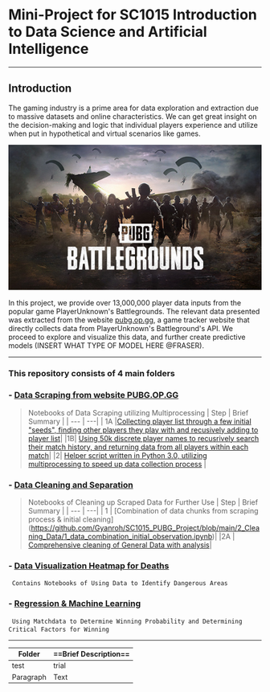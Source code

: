 # Mini-Project for SC1015 Introduction to Data Science and Artificial Intelligence
---
## Introduction
The gaming industry is a prime area for data exploration and extraction due to massive datasets and online characteristics. We can get great insight on the decision-making and logic that individual players experience and utilize when put in hypothetical and virtual scenarios like games.

![alt text](https://github.com/Gyanroh/SC1015_PUBG_Project/blob/main/image_folder/PUBG.jpg "Source: https://store.steampowered.com/app/578080/PUBG_BATTLEGROUNDS/")

In this project, we provide over 13,000,000 player data inputs from the popular game PlayerUnknown's Battlegrounds. The relevant data presented was extracted from the website [pubg.op.gg](http://pubg.op.gg), a game tracker website that directly collects data from PlayerUnknown's Battleground's API. We proceed to explore and visualize this data, and further create predictive models (INSERT WHAT TYPE OF MODEL HERE @FRASER).



---
### This repository consists of 4 main folders
###  - [Data Scraping from website PUBG.OP.GG](https://github.com/Gyanroh/SC1015_PUBG_Project/tree/main/1_Collect_Scrape_Data)
>Notebooks of Data Scraping utilizing Multiprocessing
>| Step | Brief Summary |
>| --- | ---|
>| 1A |[Collecting player list through a few initial "seeds", finding other players they play with and recusively adding to player list](https://github.com/Gyanroh/SC1015_PUBG_Project/blob/main/1_Collect_Scrape_Data/1a_data_player_scrape.ipynb)|
>|1B| [Using 50k discrete player names to recusrively search their match history, and returning data from all players within each match](https://github.com/Gyanroh/SC1015_PUBG_Project/blob/main/1_Collect_Scrape_Data/1b_data_match_detail_scrape.ipynb)|
>|2| [Helper script written in Python 3.0, utilizing multiprocessing to speed up data collection process](https://github.com/Gyanroh/SC1015_PUBG_Project/blob/main/1_Collect_Scrape_Data/2_helper.py) |
#### 
###  - [Data Cleaning and Separation](https://github.com/Gyanroh/SC1015_PUBG_Project/tree/main/2_Cleaning_Data)
>Notebooks of Cleaning up Scraped Data for Further Use
>| Step | Brief Summary |
>| --- | ---| 
>| 1 | [Combination of data chunks from scraping process & initial cleaning] (https://github.com/Gyanroh/SC1015_PUBG_Project/blob/main/2_Cleaning_Data/1_data_combination_initial_observation.ipynb)|
>|2A | [Comprehensive cleaning of General Data with analysis](https://github.com/Gyanroh/SC1015_PUBG_Project/blob/main/2_Cleaning_Data/2a_comprehensive_data_cleaning_erangel_gen.ipynb)|
#### 

###  - [Data Visualization Heatmap for Deaths](https://github.com/yeotzunkai/CS1015MiniProject-DataScience_Python/blob/main/DSAI%20Project/Model/Price_Predictor.ipynb)
     Contains Notebooks of Using Data to Identify Dangerous Areas 
#### 

###  - [Regression & Machine Learning](https://github.com/yeotzunkai/CS1015MiniProject-DataScience_Python/tree/main/DSAI%20Project/Dataset)
     Using Matchdata to Determine Winning Probability and Determining Critical Factors for Winning
---
| Folder | ==Brief Description== |
| ----------- | ----------- |
| test| trial |
| Paragraph | Text |
